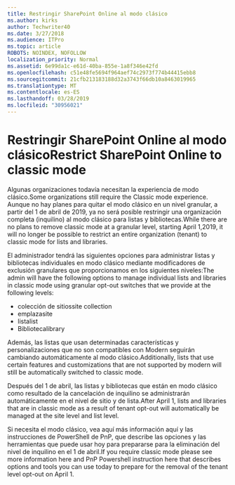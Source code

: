 ```yaml
---
title: Restringir SharePoint Online al modo clásico
ms.author: kirks
author: Techwriter40
ms.date: 3/27/2018
ms.audience: ITPro
ms.topic: article
ROBOTS: NOINDEX, NOFOLLOW
localization_priority: Normal
ms.assetid: 6e99da1c-e61d-40ba-855e-1a8f346e42fd
ms.openlocfilehash: c51e48fe5694f964aef74c2973f774b44415ebb8
ms.sourcegitcommit: 21cfb213183188d32a3743f66db10a8463019965
ms.translationtype: MT
ms.contentlocale: es-ES
ms.lasthandoff: 03/28/2019
ms.locfileid: "30956021"
---
```

# <a name="restrict-sharepoint-online-to-classic-mode"></a><span data-ttu-id="8d7f5-102">Restringir SharePoint Online al modo clásico</span><span class="sxs-lookup"><span data-stu-id="8d7f5-102">Restrict SharePoint Online to classic mode</span></span>

<span data-ttu-id="8d7f5-103">Algunas organizaciones todavía necesitan la experiencia de modo clásico.</span><span class="sxs-lookup"><span data-stu-id="8d7f5-103">Some organizations still require the Classic mode experience.</span></span> <span data-ttu-id="8d7f5-104">Aunque no hay planes para quitar el modo clásico en un nivel granular, a partir del 1 de abril de 2019, ya no será posible restringir una organización completa (inquilino) al modo clásico para listas y bibliotecas.</span><span class="sxs-lookup"><span data-stu-id="8d7f5-104">While there are no plans to remove classic mode at a granular level, starting April 1,2019, it will no longer be possible to restrict an entire organization (tenant) to classic mode for lists and libraries.</span></span>

<span data-ttu-id="8d7f5-105">El administrador tendrá las siguientes opciones para administrar listas y bibliotecas individuales en modo clásico mediante modificadores de exclusión granulares que proporcionamos en los siguientes niveles:</span><span class="sxs-lookup"><span data-stu-id="8d7f5-105">The admin will have the following options to manage individual lists and libraries in classic mode using granular opt-out switches that we provide at the following levels:</span></span>

- <span data-ttu-id="8d7f5-106">colección de sitios</span><span class="sxs-lookup"><span data-stu-id="8d7f5-106">site collection</span></span>
- <span data-ttu-id="8d7f5-107">emplaza</span><span class="sxs-lookup"><span data-stu-id="8d7f5-107">site</span></span>
- <span data-ttu-id="8d7f5-108">lista</span><span class="sxs-lookup"><span data-stu-id="8d7f5-108">list</span></span>
- <span data-ttu-id="8d7f5-109">Biblioteca</span><span class="sxs-lookup"><span data-stu-id="8d7f5-109">library</span></span>

<span data-ttu-id="8d7f5-110">Además, las listas que usan determinadas características y personalizaciones que no son compatibles con Modern seguirán cambiando automáticamente al modo clásico.</span><span class="sxs-lookup"><span data-stu-id="8d7f5-110">Additionally, lists that use certain features and customizations that are not supported by modern will still be automatically switched to classic mode.</span></span>

<span data-ttu-id="8d7f5-111">Después del 1 de abril, las listas y bibliotecas que están en modo clásico como resultado de la cancelación de inquilino se administrarán automáticamente en el nivel de sitio y de lista.</span><span class="sxs-lookup"><span data-stu-id="8d7f5-111">After April 1, lists and libraries that are in classic mode as a result of tenant opt-out will automatically be managed at the site level and list level.</span></span>

<span data-ttu-id="8d7f5-112">Si necesita el modo clásico, vea aquí más información aquí y las instrucciones de PowerShell de PnP, que describe las opciones y las herramientas que puede usar hoy para prepararse para la eliminación del nivel de inquilino en el 1 de abril.</span><span class="sxs-lookup"><span data-stu-id="8d7f5-112">If you require classic mode please see more information here and PnP Powershell instruction here that describes options and tools you can use today to prepare for the removal of the tenant level opt-out on April 1.</span></span>

